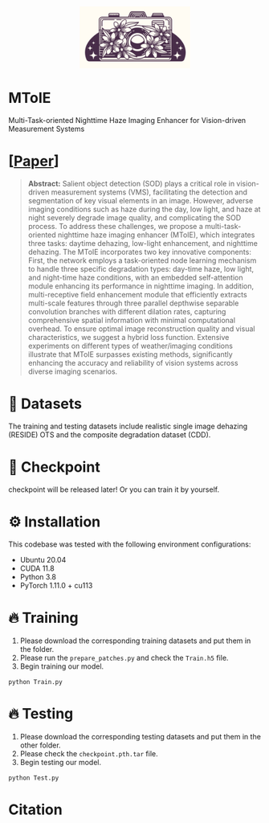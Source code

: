 <div align="center">
  <p>
        <img src="images/logo.png" width="220">
    </a>
</p>
</div>

# MToIE
Multi-Task-oriented Nighttime Haze Imaging Enhancer for Vision-driven Measurement Systems

# [[Paper](https://arxiv.org/abs/2502.07351)]
> **Abstract:** Salient object detection (SOD) plays a critical role in vision-driven measurement systems (VMS), facilitating the detection and segmentation of key visual elements in an image. However, adverse imaging conditions such as haze during the day, low light, and haze at night severely degrade image quality, and complicating the SOD process. To address these challenges, we propose a multi-task-oriented nighttime haze imaging enhancer (MToIE), which integrates three tasks: daytime dehazing, low-light enhancement, and nighttime dehazing. The MToIE incorporates two key innovative components: First, the network employs a task-oriented node learning mechanism to handle three specific degradation types: day-time haze, low light, and night-time haze conditions, with an embedded self-attention module enhancing its performance in nighttime imaging. In addition, multi-receptive field enhancement module that efficiently extracts multi-scale features through three parallel depthwise separable convolution branches with different dilation rates, capturing comprehensive spatial information with minimal computational overhead. To ensure optimal image reconstruction quality and visual characteristics, we suggest a hybrid loss function. Extensive experiments on different types of weather/imaging conditions illustrate that MToIE surpasses existing methods, significantly enhancing the accuracy and reliability of vision systems across diverse imaging scenarios.


# 📂 Datasets
The training and testing datasets include realistic single image dehazing (RESIDE) OTS and the composite degradation dataset (CDD).

# 📄 Checkpoint
checkpoint will be released later! Or you can train it by yourself.

# ⚙️ Installation  
This codebase was tested with the following environment configurations:

- Ubuntu 20.04
- CUDA 11.8
- Python 3.8
- PyTorch 1.11.0 + cu113

# 🔥 Training  
1. Please download the corresponding training datasets and put them in the folder.
2. Please run the `prepare_patches.py` and check the `Train.h5` file.
3. Begin training our model.
```
python Train.py
```

# 🔥 Testing
1. Please download the corresponding testing datasets and put them in the other folder.
2. Please check the `checkpoint.pth.tar` file.
3. Begin testing our model.
```
python Test.py
```

# Citation  
